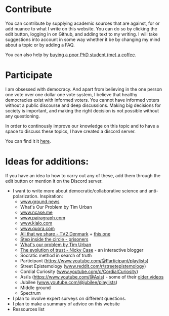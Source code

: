 # Contribute

You can contribute by supplying academic sources that are against, for or add nuance to what I write on this website. You can do so by clicking the edit button, logging in on Github, and adding text to my writing. I will take suggestions into account in some way whether it be by changing my mind about a topic or by adding a FAQ. 

You can also help by [buying a poor PhD student (me) a coffee](https://www.buymeacoffee.com/victornielsen). 

# Participate

I am obsessed with democracy. And apart from believing in the one person one vote over one dollar one vote system, I believe that healthy democracies exist with informed voters. You cannot have informed voters without a public discourse and deep discussions. Making big decisions for society is important, and making the right decision is not possible without any questioning. 

In order to continously improve our knowledge on this topic and to have a space to discuss these topics, I have created a discord server. 

You can find it it [here](https://discord.gg/RrTa9qSE).

# Ideas for additions:

If you have an idea to how to carry out any of these, add them through the edit button or mention it on the Discord server. 

- I want to write more about democratic/collaborative science and anti-polarization. Inspiration:
  - www.ground.news
  - What's Our Problem by Tim Urban
  - www.ncase.me
  - www.pairagraph.com
  - www.kialo.com
  - www.quora.com
  - [All that we share - TV2 Denmark](https://www.youtube.com/watch?v=jD8tjhVO1Tc) + [this one](https://www.youtube.com/watch?v=UQ15cqP-K80)
  - [Step inside the circle - prisoners](https://www.youtube.com/watch?v=FVxjuTkWQiE)
  - [What's our problem by Tim Urban](https://waitbutwhy.com/2023/02/wop-contents.html)
  - [The evolution of trust - Nicky Case](https://ncase.me/trust/) - an interactive blogger
  - Socratic method in search of truth
  - Participant (https://www.youtube.com/@Participant/playlists)
  - Street Epistemology (www.reddit.com/r/streetepistemology)
  - Cordial Curiosity (www.youtube.com/c/CordialCuriosity)
  - As/Is (https://www.youtube.com/@AsIs) - some of their [older videos](https://www.youtube.com/watch?v=hD5f8GuNuGQ)
  - Jubilee (www.youtube.com/@jubilee/playlists)
   - Middle ground
   - Spectrum
- I plan to involve expert surveys on different questions. 
- I plan to make a summary of advice on this website
- Ressources list
